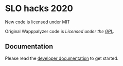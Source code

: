 # SLO hacks 2020

New code is licensed under MIT

Original Wapppalyzer code is *Licensed under the [GPL](https://github.com/AliasIO/Wappalyzer/blob/master/LICENSE).*

## Documentation

Please read the [developer documentation](https://www.wappalyzer.com/docs) to get started.
